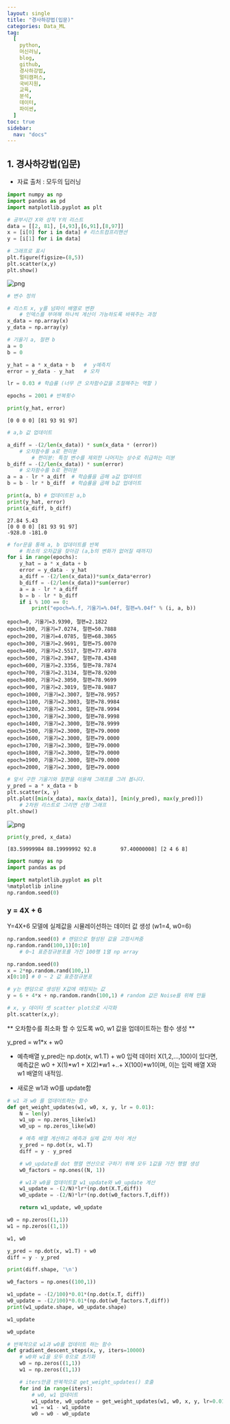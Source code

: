 ```yaml
---
layout: single
title: "경사하강법(입문)"
categories: Data_ML
tag:
  [
    python,
    머신러닝,
    blog,
    github,
    경사하강법,
    멀티캠퍼스,
    국비지원,
    교육,
    분석,
    데이터,
    파이썬,
  ]
toc: true
sidebar:
  nav: "docs"
---
```


## 1. 경사하강법(입문)

- 자료 출처 : 모두의 딥러닝

```python
import numpy as np
import pandas as pd
import matplotlib.pyplot as plt

# 공부시간 X와 성적 Y의 리스트
data = [[2, 81], [4,93],[6,91],[8,97]]
x = [i[0] for i in data] # 리스트컴프리핸션
y = [i[1] for i in data]

# 그래프로 표시
plt.figure(figsize=(8,5))
plt.scatter(x,y)
plt.show()
```

![png](output_1_0.png)

```python
# 변수 정의

# 리스트 x, y를 넘파이 배열로 변환
    # 인덱스를 부여해 하나씩 계산이 가능하도록 바꿔주는 과정
x_data = np.array(x)
y_data = np.array(y)

# 기울기 a, 절편 b
a = 0
b = 0

y_hat = a * x_data + b   #  y예측치
error = y_data - y_hat   # 오차

lr = 0.03 # 학습률 (너무 큰 오차함수값을 조절해주는 역할 )

epochs = 2001 # 반복횟수

print(y_hat, error)
```

    [0 0 0 0] [81 93 91 97]

```python
# a,b 값 업데이트

a_diff = -(2/len(x_data)) * sum(x_data * (error))
    # 오차함수를 a로 편미분
        # 편미분: 특정 변수를 제외한 나머지는 상수로 취급하는 미분
b_diff = -(2/len(x_data)) * sum(error)
    # 오차함수를 b로 편미분
a = a - lr * a_diff  # 학습률을 곱해 a값 업데이트
b = b - lr * b_diff  # 학습률을 곱해 b값 업데이트

print(a, b) # 업데이트된 a,b
print(y_hat, error)
print(a_diff, b_diff)
```

    27.84 5.43
    [0 0 0 0] [81 93 91 97]
    -928.0 -181.0

```python
# for문을 통해 a, b 업데이트를 반복
    # 최소의 오차값을 찾아감 (a,b의 변화가 없어질 때까지)
for i in range(epochs):
    y_hat = a * x_data + b
    error = y_data - y_hat
    a_diff = -(2/len(x_data))*sum(x_data*error)
    b_diff = -(2/len(x_data))*sum(error)
    a = a - lr * a_diff
    b = b - lr * b_diff
    if i % 100 == 0:
        print("epoch=%.f, 기울기=%.04f, 절편=%.04f" % (i, a, b))
```

    epoch=0, 기울기=3.9390, 절편=2.1822
    epoch=100, 기울기=7.0274, 절편=50.7888
    epoch=200, 기울기=4.0785, 절편=68.3865
    epoch=300, 기울기=2.9691, 절편=75.0070
    epoch=400, 기울기=2.5517, 절편=77.4978
    epoch=500, 기울기=2.3947, 절편=78.4348
    epoch=600, 기울기=2.3356, 절편=78.7874
    epoch=700, 기울기=2.3134, 절편=78.9200
    epoch=800, 기울기=2.3050, 절편=78.9699
    epoch=900, 기울기=2.3019, 절편=78.9887
    epoch=1000, 기울기=2.3007, 절편=78.9957
    epoch=1100, 기울기=2.3003, 절편=78.9984
    epoch=1200, 기울기=2.3001, 절편=78.9994
    epoch=1300, 기울기=2.3000, 절편=78.9998
    epoch=1400, 기울기=2.3000, 절편=78.9999
    epoch=1500, 기울기=2.3000, 절편=79.0000
    epoch=1600, 기울기=2.3000, 절편=79.0000
    epoch=1700, 기울기=2.3000, 절편=79.0000
    epoch=1800, 기울기=2.3000, 절편=79.0000
    epoch=1900, 기울기=2.3000, 절편=79.0000
    epoch=2000, 기울기=2.3000, 절편=79.0000

```python
# 앞서 구한 기울기와 절편을 이용해 그래프를 그려 봅니다.
y_pred = a * x_data + b
plt.scatter(x, y)
plt.plot([min(x_data), max(x_data)], [min(y_pred), max(y_pred)])
    # 2차원 리스트로 그리면 선형 그래프
plt.show()
```

![png](output_5_0.png)

```python
print(y_pred, x_data)
```

    [83.59999984 88.19999992 92.8        97.40000008] [2 4 6 8]

```python
import numpy as np
import pandas as pd

import matplotlib.pyplot as plt
%matplotlib inline
np.random.seed(0)
```

### y = 4X + 6

Y=4X+6 모델에 실제값을 시뮬레이션하는 데이터 값 생성
(w1=4, w0=6)

```python
np.random.seed(0) # 랜덤으로 형성된 값을 고정시켜줌
np.random.rand(100,1)[0:10]
    # 0~1 표준정규분포를 가진 100행 1열 np array
```

```python
np.random.seed(0)
x = 2*np.random.rand(100,1)
x[0:10] # 0 ~ 2 값 표준정규분포
```

```python
# y는 랜덤으로 생성된 X값에 매칭되는 값
y = 6 + 4*x + np.random.randn(100,1) # random 값은 Noise를 위해 만듦
```

```python
# x, y 데이터 셋 scatter plot으로 시각화
plt.scatter(x,y);
```

** 오차함수를 최소화 할 수 있도록 w0, w1 값을 업데이트하는 함수 생성 **

y_pred = w1\*x + w0

- 예측배열 y_pred는 np.dot(x, w1.T) + w0
  입력 데이터 X(1,2,...,100)이 있다면,
  예측값은 w0 + X(1)*w1 + X(2)*w1 +..+ X(100)\*w1이며, 이는 입력 배열 X와 w1 배열의 내적임.

- 새로운 w1과 w0를 update함

```python
# w1 과 w0 를 업데이트하는 함수
def get_weight_updates(w1, w0, x, y, lr = 0.01):
    N = len(y)
    w1_up = np.zeros_like(w1)
    w0_up = np.zeros_like(w0)

    # 예측 배열 계산하고 예측과 실제 값의 차이 계산
    y_pred = np.dot(x, w1.T)
    diff = y - y_pred

    # w0_update를 dot 행렬 연산으로 구하기 위해 모두 1값을 가진 행렬 생성
    w0_factors = np.ones((N, 1))

    # w1과 w0을 업데이트할 w1_update와 w0_update 계산
    w1_update = -(2/N)*lr*(np.dot(X.T,diff))
    w0_update = -(2/N)*lr*(np.dot(w0_factors.T,diff))

    return w1_update, w0_update
```

```python
w0 = np.zeros((1,1))
w1 = np.zeros((1,1))

w1, w0
```

```python
y_pred = np.dot(x, w1.T) + w0
diff = y - y_pred

print(diff.shape, '\n')
```

```python
w0_factors = np.ones((100,1))

w1_update = -(2/100)*0.01*(np.dot(x.T, diff))
w0_update = -(2/100)*0.01*(np.dot(w0_factors.T,diff))
print(w1_update.shape, w0_update.shape)
```

```python
w1_update
```

```python
w0_update
```

```python
# 반복적으로 w1과 w0를 업데이트 하는 함수
def gradient_descent_steps(x, y, iters=10000)
    # w0와 w1을 모두 0으로 초기화
    w0 = np.zeros((1,1))
    w1 = np.zeros((1,1))

    # iters만큼 반복적으로 get_weight_updates() 호출
    for ind in range(iters):
        # w0, w1 업데이트
        w1_update, w0_update = get_weight_updates(w1, w0, x, y, lr=0.01)
        w1 = w1 - w1_update
        w0 = w0 - w0_update


```
